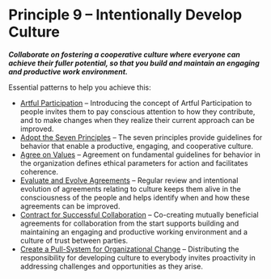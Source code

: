 [:menu-title]: # "Intentionally Develop Culture"

# Principle 9 – Intentionally Develop Culture


**_Collaborate on fostering a cooperative culture where everyone can achieve their fuller potential, so that you build and maintain an engaging and productive work environment._**

Essential patterns to help you achieve this:

-   [Artful Participation](section:artful-participation) – Introducing the concept of Artful Participation to people invites them to pay conscious attention to how they contribute, and to make changes when they realize their current approach can be improved.
-   [Adopt the Seven Principles](section:adopt-the-seven-principles) – The seven principles provide guidelines for behavior that enable a productive, engaging, and cooperative culture.
-   [Agree on Values](section:agree-on-values) – Agreement on fundamental guidelines for behavior in the organization defines ethical parameters for action and facilitates coherence.
-   [Evaluate and Evolve Agreements](section:evaluate-and-evolve-agreements) – Regular review and intentional evolution of agreements relating to culture keeps them alive in the consciousness of the people and helps identify when and how these agreements can be improved.
-   [Contract for Successful Collaboration](section:contract-for-successful-collaboration) – Co-creating mutually beneficial agreements for collaboration from the start supports building and maintaining an engaging and productive working environment and a culture of trust between parties.
-   [Create a Pull-System for Organizational Change](section:create-a-pull-system-for-organizational-change) – Distributing the responsibility for developing culture to everybody invites proactivity in addressing challenges and opportunities as they arise.
